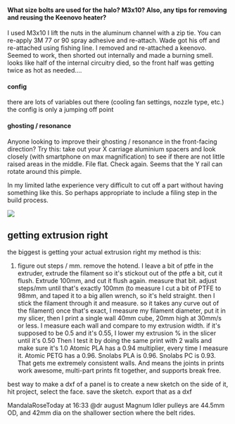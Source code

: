 #### What size bolts are used for the halo?  M3x10?  Also, any tips for removing and reusing the Keenovo heater?

I used M3x10 I lift the nuts in the aluminum channel with a zip tie.
You can re-apply 3M 77 or 90 spray adhesive and re-attach.
Wade got his off and re-attached using fishing line.
I removed and re-attached a keenovo. Seemed to work, then shorted out internally and made a burning smell. looks like half of the internal circuitry died, so the front half was getting twice as hot as needed....

#### config

there are lots of variables out there (cooling fan settings, nozzle type, etc.)
the config is only a jumping off point

#### ghosting / resonance

Anyone looking to improve their ghosting / resonance in the front-facing direction? Try this: take out your X carriage aluminium spacers and look closely (with smartphone on max magnification) to see if there are not little raised areas in the middle. File flat. Check again. Seems that the Y rail can rotate around this pimple.

In my limited lathe experience very difficult to cut off a part without having something like this. So perhaps appropriate to include a filing step in the build process.

![](https://cdn.discordapp.com/attachments/546187906033909792/595236820741259264/IMG_0309.jpg)


## getting extrusion right

the biggest is getting your actual extrusion right
my method is this:
1) figure out steps / mm.  remove the hotend. I leave a bit of ptfe in the extruder, extrude the filament so it's stickout out of the ptfe a bit, cut it flush. Extrude 100mm, and cut it flush again. measure that bit.  adjust steps/mm until that's exactly 100mm
(to measure I cut a bit of PTFE to 98mm, and taped it to a big allen wrench, so it's held straight. then I stick the filament through it and measure.  so it takes any curve out of the filament)
once that's exact, I measure my filament diameter, put it in my slicer, then I print a single wall 40mm cube, 20mm high at 30mm/s or less.  I measure each wall and compare to my extrusion width.  if it's supposed to be 0.5 and it's 0.55, I lower my extrusion % in the slicer until it's 0.50
Then I test it by doing the same print with 2 walls
and make sure it's 1.0
Atomic PLA has a 0.94 multiplier, every time I measure it.  Atomic PETG has a 0.96.  Snolabs PLA is 0.96.  Snolabs PC is 0.93.
That gets me extremely consistent walls.  And means the joints in prints work awesome, multi-part prints fit together, and supports break free.



best way to make a dxf of a panel is to create a new sketch on the side of it, hit project, select the face.  save the sketch.  export that as a dxf



MandalaRoseToday at 16:33
@dr august  Magnum Idler pulleys are 44.5mm OD, and 42mm dia on the shallower section where the belt rides.

